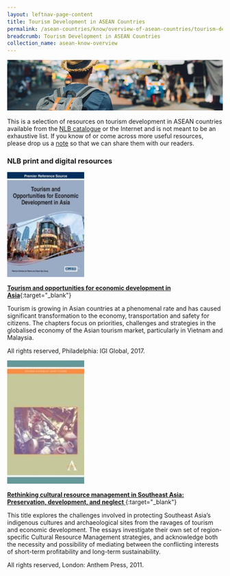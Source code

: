 ```yaml
---
layout: leftnav-page-content
title: Tourism Development in ASEAN Countries
permalink: /asean-countries/know/overview-of-asean-countries/tourism-development-in-asean/
breadcrumb: Tourism Development in ASEAN Countries
collection_name: asean-know-overview
---
```


<img src="/images/asean-countries/Tourism-in-ASEAN.jpg" alt="Tourism guide banner" style="width:800px;" />

 This is a selection of resources on tourism development in ASEAN countries available from the [NLB catalogue](http://catalogue.nlb.gov.sg/) or the Internet and is not meant to be an exhaustive list. If you know of or come across more useful resources, please drop us a [note](http://www.eyeonasia.sg/contact/) so that we can share them with our readers. 

### **NLB print and digital resources**

<img src="/images/book-covers/Tourism-and-opportunities-for-economic-development-in-Asia.jpg" style="width:180px;" />

[**Tourism and opportunities for economic development in Asia**](http://eservice.nlb.gov.sg/item_holding.aspx?bid=202899676){:target="_blank"}

Tourism is growing in Asian countries at a phenomenal rate and has caused significant transformation to the economy, transportation and safety for citizens. The chapters focus on priorities, challenges and strategies in the globalised economy of the Asian tourism market, particularly in Vietnam and Malaysia.

All rights reserved, Philadelphia: IGI Global, 2017.

<img src="/images/book-covers/Rethinking-cultural-resource-management-in-Southeast-Asia.jpg" style="width:180px;" />

[**Rethinking cultural resource management in Southeast Asia: Preservation, development, and neglect** ](http://eservice.nlb.gov.sg/item_holding.aspx?bid=14500035){:target="_blank"}

This title explores the challenges involved in protecting Southeast Asia’s indigenous cultures and archaeological sites from the ravages of tourism and economic development. The essays investigate their own set of region-specific Cultural Resource Management strategies, and acknowledge both the necessity and possibility of mediating between the conflicting interests of short-term profitability and long-term sustainability.

All rights reserved, London: Anthem Press, 2011.